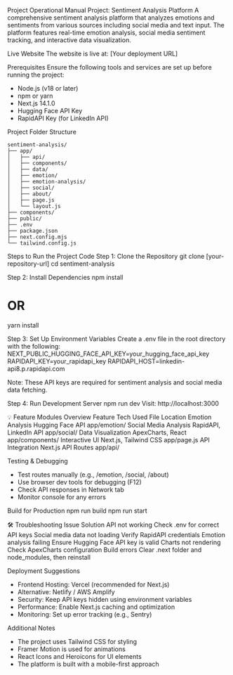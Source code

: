Project Operational Manual
Project: Sentiment Analysis Platform
A comprehensive sentiment analysis platform that analyzes emotions and sentiments from various sources including social media and text input. The platform features real-time emotion analysis, social media sentiment tracking, and interactive data visualization.

Live Website
The website is live at: [Your deployment URL]

Prerequisites
Ensure the following tools and services are set up before running the project:
- Node.js (v18 or later)
- npm or yarn
- Next.js 14.1.0
- Hugging Face API Key
- RapidAPI Key (for LinkedIn API)

Project Folder Structure

```text
sentiment-analysis/
├── app/
│   ├── api/
│   ├── components/
│   ├── data/
│   ├── emotion/
│   ├── emotion-analysis/
│   ├── social/
│   ├── about/
│   ├── page.js
│   └── layout.js
├── components/
├── public/
├── .env
├── package.json
├── next.config.mjs
└── tailwind.config.js
```


Steps to Run the Project Code
Step 1: Clone the Repository
git clone [your-repository-url]
cd sentiment-analysis

Step 2: Install Dependencies
npm install
# OR
yarn install

Step 3: Set Up Environment Variables
Create a .env file in the root directory with the following:
NEXT_PUBLIC_HUGGING_FACE_API_KEY=your_hugging_face_api_key
RAPIDAPI_KEY=your_rapidapi_key
RAPIDAPI_HOST=linkedin-api8.p.rapidapi.com

Note: These API keys are required for sentiment analysis and social media data fetching.

Step 4: Run Development Server
npm run dev
Visit: http://localhost:3000

💡 Feature Modules Overview
Feature                    Tech Used                    File Location
Emotion Analysis          Hugging Face API             app/emotion/
Social Media Analysis     RapidAPI, LinkedIn API       app/social/
Data Visualization        ApexCharts, React            app/components/
Interactive UI            Next.js, Tailwind CSS        app/page.js
API Integration           Next.js API Routes           app/api/

Testing & Debugging
- Test routes manually (e.g., /emotion, /social, /about)
- Use browser dev tools for debugging (F12)
- Check API responses in Network tab
- Monitor console for any errors

Build for Production
npm run build
npm run start

🛠️ Troubleshooting
Issue                          Solution
API not working               Check .env for correct API keys
Social media data not loading Verify RapidAPI credentials
Emotion analysis failing      Ensure Hugging Face API key is valid
Charts not rendering          Check ApexCharts configuration
Build errors                  Clear .next folder and node_modules, then reinstall

Deployment Suggestions
- Frontend Hosting: Vercel (recommended for Next.js)
- Alternative: Netlify / AWS Amplify
- Security: Keep API keys hidden using environment variables
- Performance: Enable Next.js caching and optimization
- Monitoring: Set up error tracking (e.g., Sentry)

Additional Notes
- The project uses Tailwind CSS for styling
- Framer Motion is used for animations
- React Icons and Heroicons for UI elements
- The platform is built with a mobile-first approach
